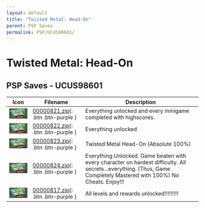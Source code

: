 ```yaml
---
layout: default
title: "Twisted Metal: Head-On"
parent: PSP Saves
permalink: PSP/UCUS98601/
---
```

# Twisted Metal: Head-On

## PSP Saves - UCUS98601

| Icon | Filename | Description |
|------|----------|-------------|
| ![Twisted Metal: Head-On](ICON0.PNG) | [00000821.zip](00000821.zip){: .btn .btn-purple } | Everything unlocked and every minigame completed with highscores. |
| ![Twisted Metal: Head-On](ICON0.PNG) | [00000822.zip](00000822.zip){: .btn .btn-purple } | Everything unlocked |
| ![Twisted Metal: Head-On](ICON0.PNG) | [00000823.zip](00000823.zip){: .btn .btn-purple } | Twisted Metal Head-On (Absolute 100%) |
| ![Twisted Metal: Head-On](ICON0.PNG) | [00000824.zip](00000824.zip){: .btn .btn-purple } | Everything Unlocked. Game beaten with every character on hardest difficulty. All secrets...everything. (Thus, Game Completely Mastered with 100%) No Cheats. Enjoy!!! |
| ![Twisted Metal: Head-On](ICON0.PNG) | [00000817.zip](00000817.zip){: .btn .btn-purple } | All levels and rewards unlocked!!!!!!!!! |
